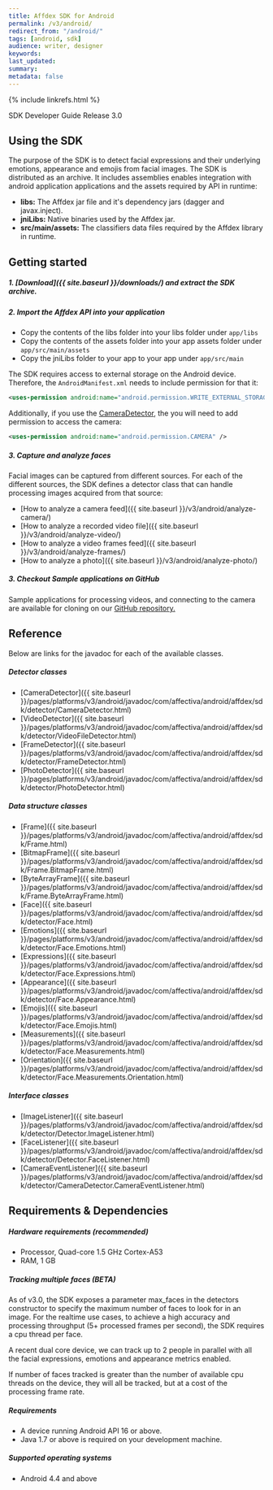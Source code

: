 ```yaml
---
title: Affdex SDK for Android
permalink: /v3/android/
redirect_from: "/android/"
tags: [android, sdk]
audience: writer, designer
keywords:
last_updated:
summary:
metadata: false
---
```


{% include linkrefs.html %}

SDK Developer Guide Release 3.0

## Using the SDK

The purpose of the SDK is to detect facial expressions and their underlying emotions, appearance and emojis from facial images. The SDK is distributed as an archive. It includes assemblies enables integration with android application applications and the assets required by API in runtime:

* **libs:** The Affdex jar file and it's dependency jars (dagger and javax.inject).
* **jniLibs:** Native binaries used by the Affdex jar.
* **src/main/assets:** The classifiers data files required by the Affdex library in runtime.

## Getting started

##### 1. [Download]({{ site.baseurl }}/downloads/) and extract the SDK archive.
##### 2. Import the Affdex API into your application
* Copy the contents of the libs folder into your libs folder under ```app/libs```
* Copy the contents of the assets folder into your app assets folder under ```app/src/main/assets```
* Copy the jniLibs folder to your app to your app under ```app/src/main```

 The SDK requires access to external storage on the Android device. Therefore, the ```AndroidManifest.xml``` needs to include permission for that it:

 ```xml
<uses-permission android:name="android.permission.WRITE_EXTERNAL_STORAGE" />
 ```
Additionally, if you use the [CameraDetector](), the you will need to add permission to access the camera:

```xml
<uses-permission android:name="android.permission.CAMERA" />
```

##### 3. Capture and analyze faces

Facial images can be captured from different sources. For each of the different sources, the SDK defines a detector class that can handle processing images acquired from that source:

* [How to analyze a camera feed]({{ site.baseurl }}/v3/android/analyze-camera/)
* [How to analyze a recorded video file]({{ site.baseurl }}/v3/android/analyze-video/)
* [How to analyze a video frames feed]({{ site.baseurl }}/v3/android/analyze-frames/)
* [How to analyze a photo]({{ site.baseurl }}/v3/android/analyze-photo/)

##### 3. Checkout Sample applications on GitHub
Sample applications for processing videos, and connecting to the camera are available for cloning on our [GitHub repository.](http://github.com/Affectiva/android-sdk-samples)

## Reference
Below are links for the javadoc for each of the available classes.
##### Detector classes
* [CameraDetector]({{ site.baseurl }}/pages/platforms/v3/android/javadoc/com/affectiva/android/affdex/sdk/detector/CameraDetector.html)
* [VideoDetector]({{ site.baseurl }}/pages/platforms/v3/android/javadoc/com/affectiva/android/affdex/sdk/detector/VideoFileDetector.html)
* [FrameDetector]({{ site.baseurl }}/pages/platforms/v3/android/javadoc/com/affectiva/android/affdex/sdk/detector/FrameDetector.html)
* [PhotoDetector]({{ site.baseurl }}/pages/platforms/v3/android/javadoc/com/affectiva/android/affdex/sdk/detector/PhotoDetector.html)

##### Data structure classes
* [Frame]({{ site.baseurl }}/pages/platforms/v3/android/javadoc/com/affectiva/android/affdex/sdk/Frame.html)
* [BitmapFrame]({{ site.baseurl }}/pages/platforms/v3/android/javadoc/com/affectiva/android/affdex/sdk/Frame.BitmapFrame.html)
* [ByteArrayFrame]({{ site.baseurl }}/pages/platforms/v3/android/javadoc/com/affectiva/android/affdex/sdk/Frame.ByteArrayFrame.html)
* [Face]({{ site.baseurl }}/pages/platforms/v3/android/javadoc/com/affectiva/android/affdex/sdk/detector/Face.html)
* [Emotions]({{ site.baseurl }}/pages/platforms/v3/android/javadoc/com/affectiva/android/affdex/sdk/detector/Face.Emotions.html)
* [Expressions]({{ site.baseurl }}/pages/platforms/v3/android/javadoc/com/affectiva/android/affdex/sdk/detector/Face.Expressions.html)
* [Appearance]({{ site.baseurl }}/pages/platforms/v3/android/javadoc/com/affectiva/android/affdex/sdk/detector/Face.Appearance.html)
* [Emojis]({{ site.baseurl }}/pages/platforms/v3/android/javadoc/com/affectiva/android/affdex/sdk/detector/Face.Emojis.html)
* [Measurements]({{ site.baseurl }}/pages/platforms/v3/android/javadoc/com/affectiva/android/affdex/sdk/detector/Face.Measurements.html)
* [Orientation]({{ site.baseurl }}/pages/platforms/v3/android/javadoc/com/affectiva/android/affdex/sdk/detector/Face.Measurements.Orientation.html)

##### Interface classes
* [ImageListener]({{ site.baseurl }}/pages/platforms/v3/android/javadoc/com/affectiva/android/affdex/sdk/detector/Detector.ImageListener.html)
* [FaceListener]({{ site.baseurl }}/pages/platforms/v3/android/javadoc/com/affectiva/android/affdex/sdk/detector/Detector.FaceListener.html)
* [CameraEventListener]({{ site.baseurl }}/pages/platforms/v3/android/javadoc/com/affectiva/android/affdex/sdk/detector/CameraDetector.CameraEventListener.html)

## Requirements & Dependencies

##### Hardware requirements (recommended)

*	Processor, Quad-core 1.5 GHz Cortex-A53
*	RAM, 1 GB

##### Tracking multiple faces (BETA)
As of v3.0, the SDK exposes a parameter max_faces in the detectors constructor to specify the maximum number of faces to look for in an image. For the realtime use cases, to achieve a high accuracy and processing throughput (5+ processed frames per second), the SDK requires a cpu thread per face.

A recent dual core device, we can track up to 2 people in parallel with all the facial expressions, emotions and appearance metrics enabled.

If number of faces tracked is greater than the number of available cpu threads on the device, they will all be tracked, but at a cost of the processing frame rate.

##### Requirements

* A device running Android API 16 or above.
* Java 1.7 or above is required on your development machine.

##### Supported operating systems

*	Android 4.4 and above
